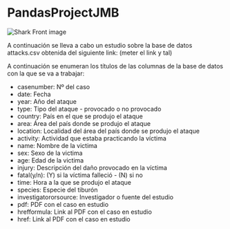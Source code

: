 # PandasProjectJMB

![Shark Front image](../images/shark.jpg)


A continuación se lleva a cabo un estudio sobre la base de datos attacks.csv obtenida del siguiente link: (meter el link y tal)

A continuación se enumeran los títulos de las columnas de la base de datos con la que se va a trabajar:
* casenumber: Nº del caso
* date: Fecha
* year: Año del ataque
* type: Tipo del ataque - provocado o no provocado
* country: País en el que se produjo el ataque
* area: Área del país donde se produjo el ataque
* location: Localidad del área del país donde se produjo el ataque
* activity: Actividad que estaba practicando la víctima
* name: Nombre de la victima
* sex: Sexo de la victima
* age: Edad de la victima
* injury: Descripción del daño provocado en la víctima
* fatal(y/n): (Y) si la víctima falleció - (N) si no
* time: Hora a la que se produjo el ataque
* species: Especie del tiburón
* investigatororsource: Investigador o fuente del estudio
* pdf: PDF con el caso en estudio
* hrefformula: Link al PDF con el caso en estudio
* href: Link al PDF con el caso en estudio
	